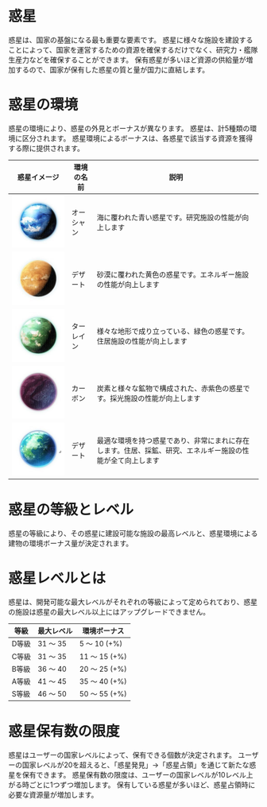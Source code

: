 # 惑星
惑星は、国家の基盤になる最も重要な要素です。
惑星に様々な施設を建設することによって、国家を運営するための資源を確保するだけでなく、研究力・艦隊生産力などを確保することができます。
保有惑星が多いほど資源の供給量が増加するので、国家が保有した惑星の質と量が国力に直結します。


# 惑星の環境
惑星の環境により、惑星の外見とボーナスが異なります。
惑星は、計5種類の環境に区分されます。
惑星環境によるボーナスは、各惑星で該当する資源を獲得する際に提供されます。

| 惑星イメージ | 環境の名前 | 説明 |
| --- | --- | --- |
|![](_images/1431592465.jpg) | オーシャン | 海に覆われた青い惑星です。研究施設の性能が向上します |
|![](_images/1431592486.jpg) | デザート | 砂漠に覆われた黄色の惑星です。エネルギー施設の性能が向上します |
|![](_images/1431592509.jpg) | ターレイン | 様々な地形で成り立っている、緑色の惑星です。住居施設の性能が向上します |
|![](_images/1431592529.jpg) | カーボン| 炭素と様々な鉱物で構成された、赤紫色の惑星です。採光施設の性能が向上します
|![](_images/1431592550.jpg) | デザート | 最適な環境を持つ惑星であり、非常にまれに存在します。住居、採鉱、研究、エネルギー施設の性能が全て向上します|


# 惑星の等級とレベル
惑星の等級により、その惑星に建設可能な施設の最高レベルと、惑星環境による建物の環境ボーナス量が決定されます。

# 惑星レベルとは
惑星は、開発可能な最大レベルがそれぞれの等級によって定められており、惑星の施設は惑星の最大レベル以上にはアップグレードできません。

| 等級 | 最大レベル | 環境ボーナス | 
|---|---|---|
|D等級|	31 ～ 35	|5 ～ 10 (+%)|
|C等級|	31 ～ 35	|11 ～ 15 (+%)|
|B等級|	36 ～ 40	|20 ～ 25 (+%)|
|A等級|	41 ～ 45	|35 ～ 40 (+%)|
|S等級|	46 ～ 50	|50 ～ 55 (+%)|

# 惑星保有数の限度
惑星はユーザーの国家レベルによって、保有できる個数が決定されます。
ユーザーの国家レベルが20を超えると、「惑星発見」→「惑星占領」を通じて新たな惑星を保有できます。
惑星保有数の限度は、ユーザーの国家レベルが10レベル上がる時ごとに1つずつ増加します。
保有している惑星が多いほど、惑星占領時に必要な資源量が増加します。
